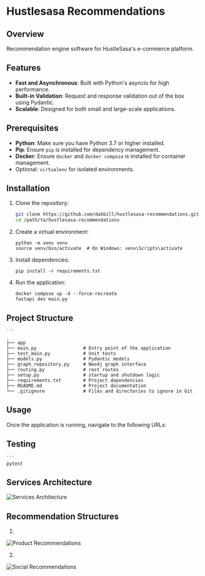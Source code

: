 # Hustlesasa Recommendations

## Overview

Recommendation engine software for HustleSasa's e-commerce platform.

## Features

- **Fast and Asynchronous**: Built with Python's asyncio for high performance.
- **Built-in Validation**: Request and response validation out of the box using Pydantic.
- **Scalable**: Designed for both small and large-scale applications.

## Prerequisites

- **Python**: Make sure you have Python 3.7 or higher installed.
- **Pip**: Ensure `pip` is installed for dependency management.
- **Docker**: Ensure `docker` and `docker compose` is installed for container management.
- Optional: `virtualenv` for isolated environments.

## Installation

1. Clone the repository:
   ```bash
   git clone https://github.com/dakbill/hustlesasa-recommendations.git
   cd /path/to/hustlesasa-recommendations

2. Create a virtual environment:
    ```
    python -m venv venv
    source venv/bin/activate  # On Windows: venv\Scripts\activate

3. Install dependencies:
    ```
    pip install -r requirements.txt

4. Run the application:
    ```
    docker compose up -d --force-recreate
    fastapi dev main.py

## Project Structure
    ```
    .
    ├── app
    ├── main.py                 # Entry point of the application
    ├── test_main.py            # Unit tests
    ├── models.py               # Pydantic models
    ├── graph_repository.py     # Neo4j graph interface
    ├── routing.py              # rest routes
    ├── setup.py                # startup and shutdown logic
    ├── requirements.txt        # Project dependencies
    ├── README.md               # Project documentation
    └── .gitignore              # Files and directories to ignore in Git

## Usage

Once the application is running, navigate to the following URLs:


## Testing
    ```
    pytest


## Services Architecture
![Services Architecture](services-architecture.jpg)

## Recommendation Structures

1. 
![Product Recommendations](product-recommendations.png)

2. 
![Social Recommendations](social-recommendations.png)


